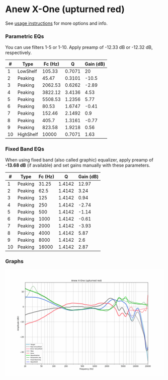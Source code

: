 # Anew X-One (upturned red)
See [usage instructions](https://github.com/jaakkopasanen/AutoEq#usage) for more options and info.

### Parametric EQs
You can use filters 1-5 or 1-10. Apply preamp of -12.33 dB or -12.32 dB, respectively.

|   # | Type      |   Fc (Hz) |      Q |   Gain (dB) |
|-----|-----------|-----------|--------|-------------|
|   1 | LowShelf  |    105.33 | 0.7071 |       20    |
|   2 | Peaking   |     45.47 | 0.3101 |      -10.5  |
|   3 | Peaking   |   2062.53 | 0.6262 |       -2.89 |
|   4 | Peaking   |   3822.12 | 3.4136 |        4.53 |
|   5 | Peaking   |   5508.53 | 1.2356 |        5.77 |
|   6 | Peaking   |     80.53 | 1.6747 |       -0.41 |
|   7 | Peaking   |    152.46 | 2.1492 |        0.9  |
|   8 | Peaking   |    405.7  | 1.3161 |       -0.77 |
|   9 | Peaking   |    823.58 | 1.9218 |        0.56 |
|  10 | HighShelf |  10000    | 0.7071 |        1.63 |

### Fixed Band EQs
When using fixed band (also called graphic) equalizer, apply preamp of **-13.68 dB** (if available) and set gains manually with these parameters.

|   # | Type    |   Fc (Hz) |      Q |   Gain (dB) |
|-----|---------|-----------|--------|-------------|
|   1 | Peaking |     31.25 | 1.4142 |       12.97 |
|   2 | Peaking |     62.5  | 1.4142 |        3.24 |
|   3 | Peaking |    125    | 1.4142 |        0.94 |
|   4 | Peaking |    250    | 1.4142 |       -2.74 |
|   5 | Peaking |    500    | 1.4142 |       -1.14 |
|   6 | Peaking |   1000    | 1.4142 |       -0.61 |
|   7 | Peaking |   2000    | 1.4142 |       -3.93 |
|   8 | Peaking |   4000    | 1.4142 |        5.87 |
|   9 | Peaking |   8000    | 1.4142 |        2.6  |
|  10 | Peaking |  16000    | 1.4142 |        2.87 |

### Graphs
![](./Anew%20X-One%20(upturned%20red).png)
